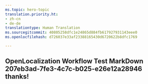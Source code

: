 ```yaml
---
ms.topic: hero-topic
translation.priority.ht:
- zh-cn
- de-de
translationtype: Human Translation
ms.sourcegitcommit: 40805258dfc1e24865d884fb617927931143eee0
ms.openlocfilehash: d726037e33af23388165430d6720622b8dfc1769

---
```

## OpenLocalization Workflow Test MarkDown 207eb3ad-7fe3-4c7c-b025-e26e12a28946 thanks!



<!--HONumber=Jan17_HO1-->



